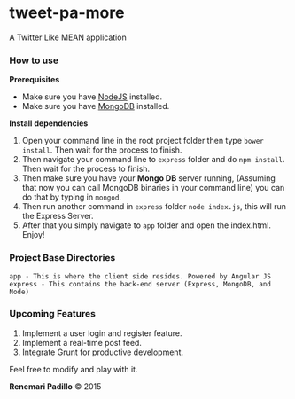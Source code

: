 # tweet-pa-more
A Twitter Like MEAN application

### How to use

**Prerequisites**

* Make sure you have [NodeJS](http://nodejs.org/) installed.
* Make sure you have [MongoDB](https://www.mongodb.org/) installed.

**Install dependencies**

1. Open your command line in the root project folder then type `bower install`. Then wait for the process to finish.
2. Then navigate your command line to `express` folder and do `npm install`. Then wait for the process to finish.
3. Then make sure you have your **Mongo DB** server running, (Assuming that now you can call MongoDB binaries in your command line) you can do that by typing in `mongod`.
4. Then run another command in `express` folder `node index.js`, this will run the Express Server.
5. After that you simply navigate to `app` folder and open the index.html. Enjoy!

### Project Base Directories

    app - This is where the client side resides. Powered by Angular JS
    express - This contains the back-end server (Express, MongoDB, and Node)

### Upcoming Features

1. Implement a user login and register feature.
2. Implement a real-time post feed.
3. Integrate Grunt for productive development.

Feel free to modify and play with it.

**Renemari Padillo** &copy; 2015